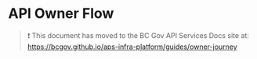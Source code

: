 # API Owner Flow

> :exclamation: This document has moved to the BC Gov API Services Docs site at: https://bcgov.github.io/aps-infra-platform/guides/owner-journey
